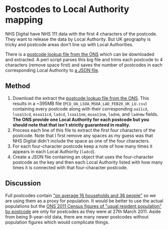 # Postcodes to Local Authority mapping

NHS Digital have NHS 111 data with the first 4 characters of the postcode. They want to release the data by Local Authority. But UK geography is tricky and postcode areas don't line up with Local Authorities. 

There is a [postcode lookup file from the ONS](https://geoportal.statistics.gov.uk/datasets/postcode-to-output-area-to-lower-layer-super-output-area-to-middle-layer-super-output-area-to-local-authority-district-february-2020-lookup-in-the-uk) which can be downloaded and extracted. A perl script parses this big file and trims each postcode to 4 characters (remove space first) and saves the number of postcodes in each corresponding Local Authority to [a JSON file](postcode-to-lad.json).



## Method

1. Download the extract the [postcode lookup file from the ONS](https://geoportal.statistics.gov.uk/datasets/postcode-to-output-area-to-lower-layer-super-output-area-to-middle-layer-super-output-area-to-local-authority-district-february-2020-lookup-in-the-uk). This results in a ~395MB file (`PCD_OA_LSOA_MSOA_LAD_FEB20_UK_LU.csv`) containing every postcode along with their corresponding `oa11cd`, `lsoa11cd`, `msoa11cd`, `ladcd`, `lsoa11nm`, `msoa11nm`, `ladnm`, and `ladnmw` fields. **The ONS provide one Local Authority for each postcode but you should note that that isn't strictly guaranteed in reality.**
2. Process each line of this file to extract the first four characters of the postcode. Note that I first remove any spaces as my guess was that NHS Digital didn't include the space as one of the four characters.
3. For each four-character postcode keep a note of how many times it appears in each Local Authority (`ladcd`).
4. Create a JSON file containing an object that uses the four-character postcode as the key and then each Local Authority listed with how many times it is connected with that four-character postcode.

## Discussion

Full postcodes contain ["on average 16 households and 36 people"](https://www.map-logic.co.uk/blogs/articles/16108237-what-are-postcode-areas-districts-and-sectors) so we are using them as a proxy for population. It would be better to use the actual populations but the [ONS 2011 Census figures of "usual resident population" by postcode](https://www.nomisweb.co.uk/census/2011/postcode_headcounts_and_household_estimates) are only for postcodes as they were at 27th March 2011. Aside from being 9-year-old data, there are many newer postcodes without population figures which would complicate things.
